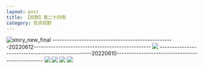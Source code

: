 ```yaml
---
layout: post
title: 【视野】第二十四周
category: 投资视野
---
```

![story_new_final](http://rdr022gcy.hd-bkt.clouddn.com/img/story_new_final_0322.png)
--------------------------------------------------20220612------------------------------------------------
![](http://rdr13xtfo.hd-bkt.clouddn.com/img/factors-220613-1.jpg)
--------------------------------------------------20220610------------------------------------------------
![](http://rdr13xtfo.hd-bkt.clouddn.com/img/factors-220610-4.jpg)
![](http://rdr13xtfo.hd-bkt.clouddn.com/img/factors-220610-1.jpg)
![](http://rdr13xtfo.hd-bkt.clouddn.com/img/factors-220610-2.jpg)
![](http://rdr13xtfo.hd-bkt.clouddn.com/img/jin-220611-1.jpg)

  




